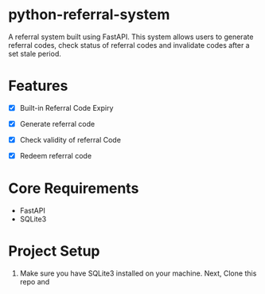 # python-referral-system

A referral system built using FastAPI. This system allows users to generate referral codes, check status of referral codes and invalidate codes after a set stale period.

# Features

- [x] Built-in Referral Code Expiry
- [x] Generate referral code
- [x] Check validity of referral Code
- [x] Redeem referral code


# Core Requirements

- FastAPI
- SQLite3

# Project Setup
1. Make sure you have SQLite3 installed on your machine. Next, Clone this repo and 

